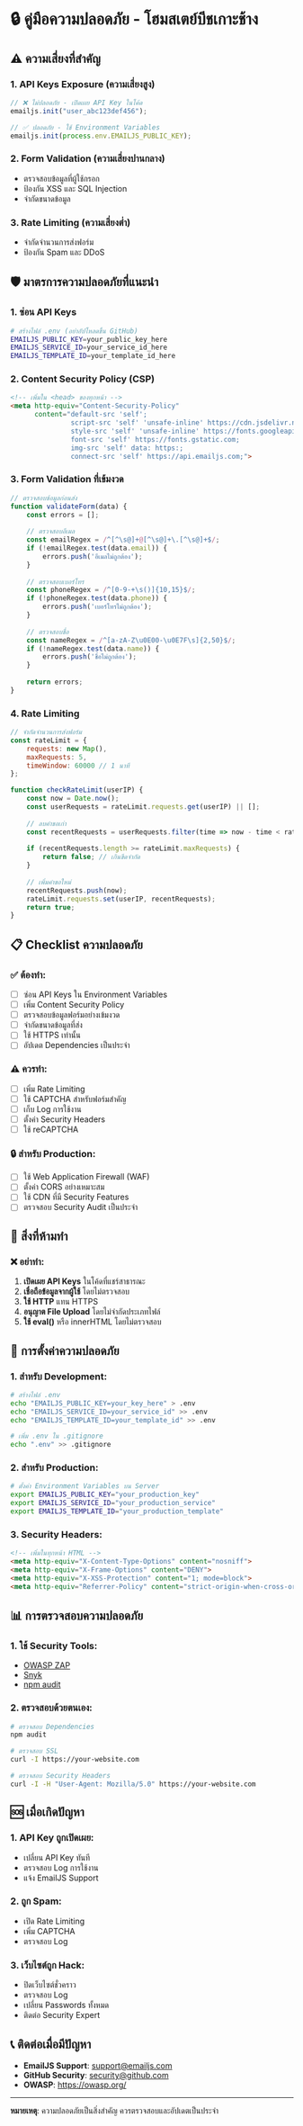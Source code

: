 # 🔒 คู่มือความปลอดภัย - โฮมสเตย์บีชเกาะช้าง

## ⚠️ ความเสี่ยงที่สำคัญ

### 1. **API Keys Exposure** (ความเสี่ยงสูง)
```javascript
// ❌ ไม่ปลอดภัย - เปิดเผย API Key ในโค้ด
emailjs.init("user_abc123def456");

// ✅ ปลอดภัย - ใช้ Environment Variables
emailjs.init(process.env.EMAILJS_PUBLIC_KEY);
```

### 2. **Form Validation** (ความเสี่ยงปานกลาง)
- ตรวจสอบข้อมูลที่ผู้ใช้กรอก
- ป้องกัน XSS และ SQL Injection
- จำกัดขนาดข้อมูล

### 3. **Rate Limiting** (ความเสี่ยงต่ำ)
- จำกัดจำนวนการส่งฟอร์ม
- ป้องกัน Spam และ DDoS

## 🛡️ มาตรการความปลอดภัยที่แนะนำ

### 1. **ซ่อน API Keys**
```bash
# สร้างไฟล์ .env (อย่าอัปโหลดขึ้น GitHub)
EMAILJS_PUBLIC_KEY=your_public_key_here
EMAILJS_SERVICE_ID=your_service_id_here
EMAILJS_TEMPLATE_ID=your_template_id_here
```

### 2. **Content Security Policy (CSP)**
```html
<!-- เพิ่มใน <head> ของทุกหน้า -->
<meta http-equiv="Content-Security-Policy" 
      content="default-src 'self'; 
               script-src 'self' 'unsafe-inline' https://cdn.jsdelivr.net https://api.emailjs.com; 
               style-src 'self' 'unsafe-inline' https://fonts.googleapis.com https://cdnjs.cloudflare.com; 
               font-src 'self' https://fonts.gstatic.com; 
               img-src 'self' data: https:; 
               connect-src 'self' https://api.emailjs.com;">
```

### 3. **Form Validation ที่เข้มงวด**
```javascript
// ตรวจสอบข้อมูลก่อนส่ง
function validateForm(data) {
    const errors = [];
    
    // ตรวจสอบอีเมล
    const emailRegex = /^[^\s@]+@[^\s@]+\.[^\s@]+$/;
    if (!emailRegex.test(data.email)) {
        errors.push('อีเมลไม่ถูกต้อง');
    }
    
    // ตรวจสอบเบอร์โทร
    const phoneRegex = /^[0-9-+\s()]{10,15}$/;
    if (!phoneRegex.test(data.phone)) {
        errors.push('เบอร์โทรไม่ถูกต้อง');
    }
    
    // ตรวจสอบชื่อ
    const nameRegex = /^[a-zA-Z\u0E00-\u0E7F\s]{2,50}$/;
    if (!nameRegex.test(data.name)) {
        errors.push('ชื่อไม่ถูกต้อง');
    }
    
    return errors;
}
```

### 4. **Rate Limiting**
```javascript
// จำกัดจำนวนการส่งฟอร์ม
const rateLimit = {
    requests: new Map(),
    maxRequests: 5,
    timeWindow: 60000 // 1 นาที
};

function checkRateLimit(userIP) {
    const now = Date.now();
    const userRequests = rateLimit.requests.get(userIP) || [];
    
    // ลบคำขอเก่า
    const recentRequests = userRequests.filter(time => now - time < rateLimit.timeWindow);
    
    if (recentRequests.length >= rateLimit.maxRequests) {
        return false; // เกินขีดจำกัด
    }
    
    // เพิ่มคำขอใหม่
    recentRequests.push(now);
    rateLimit.requests.set(userIP, recentRequests);
    return true;
}
```

## 📋 Checklist ความปลอดภัย

### ✅ ต้องทำ:
- [ ] ซ่อน API Keys ใน Environment Variables
- [ ] เพิ่ม Content Security Policy
- [ ] ตรวจสอบข้อมูลฟอร์มอย่างเข้มงวด
- [ ] จำกัดขนาดข้อมูลที่ส่ง
- [ ] ใช้ HTTPS เท่านั้น
- [ ] อัปเดต Dependencies เป็นประจำ

### ⚠️ ควรทำ:
- [ ] เพิ่ม Rate Limiting
- [ ] ใช้ CAPTCHA สำหรับฟอร์มสำคัญ
- [ ] เก็บ Log การใช้งาน
- [ ] ตั้งค่า Security Headers
- [ ] ใช้ reCAPTCHA

### 🔒 สำหรับ Production:
- [ ] ใช้ Web Application Firewall (WAF)
- [ ] ตั้งค่า CORS อย่างเหมาะสม
- [ ] ใช้ CDN ที่มี Security Features
- [ ] ตรวจสอบ Security Audit เป็นประจำ

## 🚨 สิ่งที่ห้ามทำ

### ❌ อย่าทำ:
1. **เปิดเผย API Keys** ในโค้ดที่แชร์สาธารณะ
2. **เชื่อถือข้อมูลจากผู้ใช้** โดยไม่ตรวจสอบ
3. **ใช้ HTTP** แทน HTTPS
4. **อนุญาต File Upload** โดยไม่จำกัดประเภทไฟล์
5. **ใช้ eval()** หรือ innerHTML โดยไม่ตรวจสอบ

## 🔧 การตั้งค่าความปลอดภัย

### 1. **สำหรับ Development:**
```bash
# สร้างไฟล์ .env
echo "EMAILJS_PUBLIC_KEY=your_key_here" > .env
echo "EMAILJS_SERVICE_ID=your_service_id" >> .env
echo "EMAILJS_TEMPLATE_ID=your_template_id" >> .env

# เพิ่ม .env ใน .gitignore
echo ".env" >> .gitignore
```

### 2. **สำหรับ Production:**
```bash
# ตั้งค่า Environment Variables บน Server
export EMAILJS_PUBLIC_KEY="your_production_key"
export EMAILJS_SERVICE_ID="your_production_service"
export EMAILJS_TEMPLATE_ID="your_production_template"
```

### 3. **Security Headers:**
```html
<!-- เพิ่มในทุกหน้า HTML -->
<meta http-equiv="X-Content-Type-Options" content="nosniff">
<meta http-equiv="X-Frame-Options" content="DENY">
<meta http-equiv="X-XSS-Protection" content="1; mode=block">
<meta http-equiv="Referrer-Policy" content="strict-origin-when-cross-origin">
```

## 📊 การตรวจสอบความปลอดภัย

### 1. **ใช้ Security Tools:**
- [OWASP ZAP](https://owasp.org/www-project-zap/)
- [Snyk](https://snyk.io/)
- [npm audit](https://docs.npmjs.com/cli/v8/commands/npm-audit)

### 2. **ตรวจสอบด้วยตนเอง:**
```bash
# ตรวจสอบ Dependencies
npm audit

# ตรวจสอบ SSL
curl -I https://your-website.com

# ตรวจสอบ Security Headers
curl -I -H "User-Agent: Mozilla/5.0" https://your-website.com
```

## 🆘 เมื่อเกิดปัญหา

### 1. **API Key ถูกเปิดเผย:**
- เปลี่ยน API Key ทันที
- ตรวจสอบ Log การใช้งาน
- แจ้ง EmailJS Support

### 2. **ถูก Spam:**
- เปิด Rate Limiting
- เพิ่ม CAPTCHA
- ตรวจสอบ Log

### 3. **เว็บไซต์ถูก Hack:**
- ปิดเว็บไซต์ชั่วคราว
- ตรวจสอบ Log
- เปลี่ยน Passwords ทั้งหมด
- ติดต่อ Security Expert

## 📞 ติดต่อเมื่อมีปัญหา

- **EmailJS Support**: support@emailjs.com
- **GitHub Security**: security@github.com
- **OWASP**: https://owasp.org/

---

**หมายเหตุ**: ความปลอดภัยเป็นสิ่งสำคัญ ควรตรวจสอบและอัปเดตเป็นประจำ 
